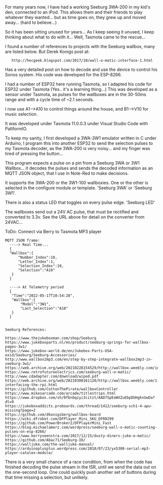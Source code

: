 For many years now, I have had a working Seeburg 3WA-200 in my kid's den, connected to an iPod. 
This allows them and their friends to play whatever they wanted... but as time goes on, they grew 
up and moved away... (hard to believe...)

So it has been sitting unused for years... As I keep seeing it unused, I keep thinking about what to do with it... 
Well, Tasmota came to the rescue...

I found a number of references to projects with the Seeburg wallbox, many are listed below. But Derek Konigs post at:
~~~
   http://hecgeek.blogspot.com/2017/10/wall-o-matic-interface-1.html
~~~
Has a very detailed post on how to decode and use the device to control his Sonos system. His code was developed for the ESP-8266.

I had a number of ESP32 here running Tasmota, so I adapted his code for ESP32 under Tasmota  (Yes.. it's a learning thing...)
This was developed as a sensor under Tasmota, as pulses for the wallboxes are in the 30-50ms range and with a cycle time of ~2.1 seconds.

I now use A1-->A10 to control things around the house, and B1-->V10 for music selection.

It was developed under Tasmota 11.0.0.3 under Visual Studio Code with PaltformIO.

To keep my sanity, I first developed a 3WA-3W1 emulator written in C under Arduino, 
I program this into another ESP32 to send the selection pulses to my Tasmota decoder,
as the 3WA-200 is very noisy... and my finger was tired of pressing the button...

This program expects a pulse on a pin from a Seeburg 3WA or 3W1 Wallbox...
it decodes the pulses and sends the decoded information as an MQTT JSON object,
that I use in Note-Red to make decisions.
  
It supports the 3WA-200 or the 3W1-100 wallboxies. One or the other is selected
in the configure module or template. 'Seeburg 3WA' or 'Seeburg 3W1'. 

There is also a status LED that toggles on every pulse edge. 'Seeburg LED'
 
The wallboxes send out a 24V AC pulse, that must be rectified and converted to 3.3v.
See the URL above for detail on the converter from 24VAC...
 

ToDo:   Connect via Berry to Tasmota MP3 player
  
~~~
MQTT JSON frame:
  ----> Real Time...
  {
  "Wallbox":{
      "Number_Index":10,
      "Letter_Index":1,
      "Selection_Index":10,
      "Selection":"A10"
   }
  }
  
  ----> At Telemetry period
  {
   "Time":"2022-05-17T10:54:28",
   "Wallbox":{
       "Model":"3W1",
       "Last_Selection":"A10"
   }
  }
  
  ~~~

~~~
Seeburg References:

https://www.thejukeboxman.com/shop/Seeburg
https://www.jukeboxparts.nl/en/product/seeburg-springs-for-wallbox-pages-3w1/
https://www.jukebox-world.de/en/Jukebox-Parts-USA-oxid/Seeburg/Seeburg-Accessories/
http://www.wallbox2mp3.com/en/step-by-step-integrate-wallbox2mp3-in-seeburg-3w1/
https://web.archive.org/web/20210228154529/http://wallbox.weebly.com/index.html
https://www.retrofutureelectrics.com/seeburg-wall-o-matic/
http://www.cdadapter.com/download/wipod.pdf
https://web.archive.org/web/20210308161120/http://wallbox.weebly.com/1-interfacing-the-rpi.html
https://github.com/CottonThePirate/wallboxController
https://www.mikesarcade.com/arcade/titlestrips.html
https://www.dropbox.com/sh/0fbnbqzyi3citzt/AAD7SpEoWXZuEbpDUHgknUwDa?dl=0
https://jukeboxaddicts.proboards.com/thread/1412/seeburg-sch1-4-apu-missing?page=2
https://github.com/dkonigsberg/wallbox-board
https://wiki.dfrobot.com/DFPlayer_Mini_SKU_DFR0299
https://github.com/PowerBroker2/DFPlayerMini_Fast
https://blog.michaelamerz.com/wordpress/seeburg-wall-o-matic-counting-pulses-on-esp-8266/
https://www.kerryveenstra.com/2017/12/15/dusty-diners-juke-o-matic/
https://github.com/Abac71/Seeburg-IO/
https://walljuke.com/the-walljuke-manual/
https://arduinoplusplus.wordpress.com/2018/07/23/yx5300-serial-mp3-player-catalex-module/
~~~

There is a very small chance of a race condition, from when the code has finished decoding the pulse stream 
in the ISR, until we send the data out on the one-second loop. 
One could quickly push another set of buttons during that time missing a selection, but unlikely.
  
  
  
